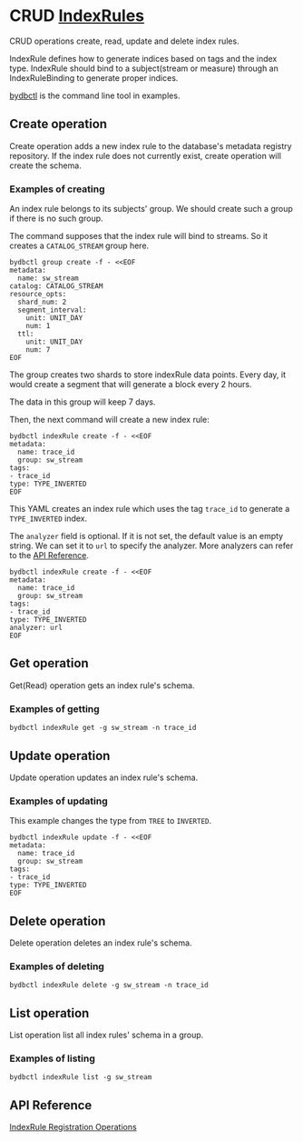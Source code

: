 # CRUD [IndexRules](../../../concept/data-model.md#indexrule--indexrulebinding)

CRUD operations create, read, update and delete index rules.

IndexRule defines how to generate indices based on tags and the index type.
IndexRule should bind to a subject(stream or measure) through an IndexRuleBinding to generate proper indices.

[bydbctl](../bydbctl.md) is the command line tool in examples.

## Create operation

Create operation adds a new index rule to the database's metadata registry repository. If the index rule does not currently exist, create operation will create the schema.

### Examples of creating

An index rule belongs to its subjects' group. We should create such a group if there is no such group.

The command supposes that the index rule will bind to streams. So it creates a `CATALOG_STREAM` group here.

```shell
bydbctl group create -f - <<EOF
metadata:
  name: sw_stream
catalog: CATALOG_STREAM
resource_opts:
  shard_num: 2
  segment_interval:
    unit: UNIT_DAY
    num: 1
  ttl:
    unit: UNIT_DAY
    num: 7
EOF
```

The group creates two shards to store indexRule data points. Every day, it would create a
segment that will generate a block every 2 hours.

The data in this group will keep 7 days.

Then, the next command will create a new index rule:

```shell
bydbctl indexRule create -f - <<EOF
metadata:
  name: trace_id
  group: sw_stream
tags:
- trace_id
type: TYPE_INVERTED
EOF
```

This YAML creates an index rule which uses the tag `trace_id` to generate a `TYPE_INVERTED` index.

The `analyzer` field is optional. If it is not set, the default value is an empty string.
We can set it to `url` to specify the analyzer. More analyzers can refer to the [API Reference](../../../api-reference.md#indexruleanalyzer).
```shell
bydbctl indexRule create -f - <<EOF
metadata:
  name: trace_id
  group: sw_stream
tags:
- trace_id
type: TYPE_INVERTED
analyzer: url
EOF
```

## Get operation

Get(Read) operation gets an index rule's schema.

### Examples of getting

```shell
bydbctl indexRule get -g sw_stream -n trace_id
```

## Update operation

Update operation updates an index rule's schema.

### Examples of updating

This example changes the type from `TREE` to `INVERTED`.

```shell
bydbctl indexRule update -f - <<EOF
metadata:
  name: trace_id
  group: sw_stream
tags:
- trace_id
type: TYPE_INVERTED
EOF

```

## Delete operation

Delete operation deletes an index rule's schema.

### Examples of deleting

```shell
bydbctl indexRule delete -g sw_stream -n trace_id
```

## List operation

List operation list all index rules' schema in a group.

### Examples of listing

```shell
bydbctl indexRule list -g sw_stream
```

## API Reference

[IndexRule Registration Operations](../../../api-reference.md#indexruleregistryservice)
